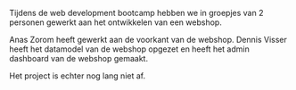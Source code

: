 Tijdens de web development bootcamp hebben we in groepjes van 2 personen gewerkt aan het ontwikkelen van een webshop.

Anas Zorom heeft gewerkt aan de voorkant van de webshop.
Dennis Visser heeft het datamodel van de webshop opgezet en heeft het admin dashboard van de webshop gemaakt.

Het project is echter nog lang niet af.